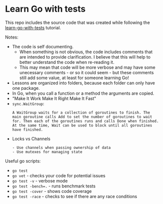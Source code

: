 # Learn Go with tests

This repo includes the source code that was created while following the [learn-go-with-tests](https://quii.gitbook.io/learn-go-with-tests/) tutorial.

Notes: 
* The code is self documenting. 
  * When something is not obvious, the code includes comments that are intended to provide clarification. I believe that this will help to better understand the code when re-reading it.
  * This may mean that code will be more verbose and may have some unecessary comments - or so it could seem - but these comments still add some value, at least for someone learning Go! 
* Lessons are organized into folders, because each folder can only have one package.
* In Go, when you call a function or a method the arguments are copied.
* "Make It Work Make It Right Make It Fast" 
* `sync.WaitGroup`: 
  ```
  A WaitGroup waits for a collection of goroutines to finish. The main goroutine calls Add to set the number of goroutines to wait for. Then each of the goroutines runs and calls Done when finished. At the same time, Wait can be used to block until all goroutines have finished.
  ```
* Locks vs Channels
  ```
  - Use channels when passing ownership of data
  - Use mutexes for managing state
  ```


Useful go scripts:
* `go test`
* `go vet` - checks your code for potential issues
* `go test -v` - verbose mode
* `go test -bench=.` - runs benchmark tests
* `go test -cover` - shows code coverage
* `go test -race` - checks to see if there are any race conditions

